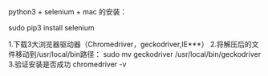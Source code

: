 python3 + selenium + mac 的安装：

sudo pip3 install selenium

1.下载3大浏览器驱动器（Chromedriver，geckodriver,IE***）
2.将解压后的文件移动到/usr/local/bin路径： sudo mv geckodriver /usr/local/bin/geckodriver
3.验证安装是否成功 chromedriver -v

